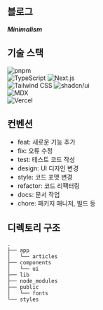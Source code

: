 ## 블로그

_**Minimalism**_

## 기술 스택

![pnpm](https://img.shields.io/badge/pnpm-F69220?style=for-the-badge&logo=pnpm&logoColor=white)  
![TypeScript](https://img.shields.io/badge/TypeScript-3178C6?style=for-the-badge&logo=TypeScript&logoColor=white)
![Next.js](https://img.shields.io/badge/Next.js-000000?style=for-the-badge&logo=Next.js&logoColor=white)  
![Tailwind CSS](https://img.shields.io/badge/Tailwind%20CSS-06B6D4?style=for-the-badge&logo=Tailwind%20CSS&logoColor=white)
![shadcn/ui](https://img.shields.io/badge/shadcn/ui-000000?style=for-the-badge&logo=shadcn/ui&logoColor=white)  
![MDX](https://img.shields.io/badge/MDX-1B1F24?style=for-the-badge&logo=MDX&logoColor=white)  
![Vercel](https://img.shields.io/badge/Vercel-000000?style=for-the-badge&logo=Vercel&logoColor=white)

## 컨벤션

- feat: 새로운 기능 추가
- fix: 오류 수정
- test: 테스트 코드 작성
- design: UI 디자인 변경
- style: 코드 포맷 변경
- refactor: 코드 리팩터링
- docs: 문서 작업
- chore: 패키지 매니저, 빌드 등

## 디렉토리 구조

```
.
├── app
│   └── articles
├── components
│   └── ui
├── lib
├── node_modules
├── public
│   └── fonts
└── styles
```
